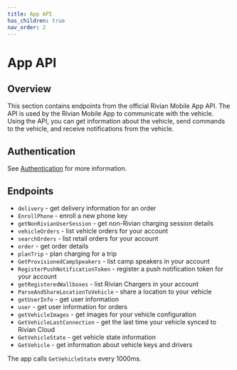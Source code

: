 ```yaml
---
title: App API
has_children: true
nav_order: 2
---
```


# App API

## Overview
This section contains endpoints from the official Rivian Mobile App API. The API is used by the Rivian Mobile App to communicate with the vehicle. Using the API, you can get information about the vehicle, send commands to the vehicle, and receive notifications from the vehicle.

## Authentication
See [Authentication](/app/authentication) for more information.


## Endpoints
- `delivery` - get delivery information for an order
- `EnrollPhone` - enroll a new phone key
- `getNonRivianUserSession` - get non-Rivian charging session details
- `vehicleOrders` - list vehicle orders for your account
- `searchOrders` - list retail orders for your account
- `order` - get order details
- `planTrip` - plan charging for a trip
- `GetProvisionedCampSpeakers` - list camp speakers in your account
- `RegisterPushNotificationToken` - register a push notification token for your account
- `getRegisteredWallboxes` - list Rivian Chargers in your account
- `ParseAndShareLocationToVehicle` - share a location to your vehicle
- `getUserInfo` - get user information
- `user` - get user information for orders
- `getVehicleImages` - get images for your vehicle configuration
- `GetVehicleLastConnection` - get the last time your vehicle synced to Rivian Cloud
- `GetVehicleState` - get vehicle state information
- `GetVehicle` - get information about vehicle keys and drivers



The app calls `GetVehicleState` every 1000ms.
